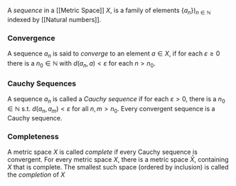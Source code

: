 A *sequence* in a [[Metric Space]] $X$, is a family of elements $\{a_n\})_{n \in\mathbb{N}}$ indexed by [[Natural numbers]].

### Convergence 

A sequence $a_n$ is said to *converge* to an element $a\in X$, if for each $\varepsilon \geq 0$ there is a $n_0\in\mathbb{N}$ with $d(a_n,a)<\varepsilon$ for each $n>n_0$.

### Cauchy Sequences
A sequence $a_n$ is called a *Cauchy sequence* if for each $\varepsilon >0$, there is a $n_0\in \mathbb{N}$ s.t. $d(a_n,a_m)<\varepsilon$ for all $n,m>n_0$.
Every convergent sequence is a Cauchy sequence.

### Completeness

A metric space $X$ is called *complete* if every Cauchy sequence is convergent. 
For every metric space $X$, there is a metric space $\bar{X}$, containing $X$ that is complete.
The smallest such space (ordered by inclusion) is called the *completion* of $X$
